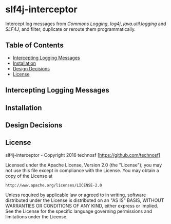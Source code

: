 # slf4j-interceptor #

Intercept log messages from *Commons Logging*, *log4j*, *java.util.logging* and *SLF4J*, and filter, duplicate or reroute them programmatically.


## Table of Contents ##

- [Intercepting Logging Messages](#intercepting-logging-messages)
- [Installation ](#installation)
- [Design Decisions ](#design-decisions)
- [License](#license)

## Intercepting Logging Messages ##


## Installation ##


## Design Decisions ##


## License ##

slf4j-interceptor - Copyright 2016 technosf [https://github.com/technosf]

Licensed under the Apache License, Version 2.0 (the "License");
you may not use this file except in compliance with the License.
You may obtain a copy of the License at

	http://www.apache.org/licenses/LICENSE-2.0

Unless required by applicable law or agreed to in writing, software
distributed under the License is distributed on an "AS IS" BASIS,
WITHOUT WARRANTIES OR CONDITIONS OF ANY KIND, either express or implied.
See the License for the specific language governing permissions and
limitations under the License.